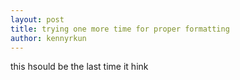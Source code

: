 ```yaml
---
layout: post
title: trying one more time for proper formatting
author: kennyrkun
---
```

this hsould be the last time it hink